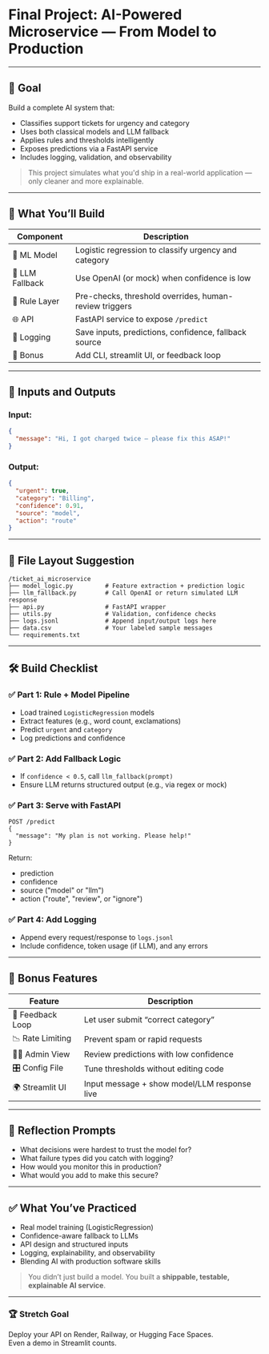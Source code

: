 # Final Project: AI-Powered Microservice — From Model to Production

---

## 🎯 Goal

Build a complete AI system that:

- Classifies support tickets for urgency and category
- Uses both classical models and LLM fallback
- Applies rules and thresholds intelligently
- Exposes predictions via a FastAPI service
- Includes logging, validation, and observability

> This project simulates what you'd ship in a real-world application — only cleaner and more explainable.

---

## 🔧 What You’ll Build

| Component | Description |
|----------|-------------|
| 🧠 ML Model | Logistic regression to classify urgency and category |
| 📖 LLM Fallback | Use OpenAI (or mock) when confidence is low |
| 🧪 Rule Layer | Pre-checks, threshold overrides, human-review triggers |
| 🌐 API | FastAPI service to expose `/predict` |
| 📜 Logging | Save inputs, predictions, confidence, fallback source |
| 🧰 Bonus | Add CLI, streamlit UI, or feedback loop |

---

## 🧩 Inputs and Outputs

### Input:

```json
{
  "message": "Hi, I got charged twice — please fix this ASAP!"
}
```

### Output:

```json
{
  "urgent": true,
  "category": "Billing",
  "confidence": 0.91,
  "source": "model",
  "action": "route"
}
```

---

## 📁 File Layout Suggestion

```
/ticket_ai_microservice
├── model_logic.py         # Feature extraction + prediction logic
├── llm_fallback.py        # Call OpenAI or return simulated LLM response
├── api.py                 # FastAPI wrapper
├── utils.py               # Validation, confidence checks
├── logs.jsonl             # Append input/output logs here
├── data.csv               # Your labeled sample messages
└── requirements.txt
```

---

## 🛠️ Build Checklist

### ✅ Part 1: Rule + Model Pipeline

- Load trained `LogisticRegression` models
- Extract features (e.g., word count, exclamations)
- Predict `urgent` and `category`
- Log predictions and confidence

### ✅ Part 2: Add Fallback Logic

- If `confidence < 0.5`, call `llm_fallback(prompt)`
- Ensure LLM returns structured output (e.g., via regex or mock)

### ✅ Part 3: Serve with FastAPI

```http
POST /predict
{
  "message": "My plan is not working. Please help!"
}
```

Return:

- prediction
- confidence
- source ("model" or "llm")
- action ("route", "review", or "ignore")

### ✅ Part 4: Add Logging

- Append every request/response to `logs.jsonl`
- Include confidence, token usage (if LLM), and any errors

---

## 🧪 Bonus Features

| Feature | Description |
|--------|-------------|
| 🔁 Feedback Loop | Let user submit “correct category” |
| 📉 Rate Limiting | Prevent spam or rapid requests |
| 🧑‍💼 Admin View | Review predictions with low confidence |
| 🎛️ Config File | Tune thresholds without editing code |
| 🌍 Streamlit UI | Input message + show model/LLM response live |

---

## 💭 Reflection Prompts

- What decisions were hardest to trust the model for?
- What failure types did you catch with logging?
- How would you monitor this in production?
- What would you add to make this secure?

---

## ✅ What You’ve Practiced

- Real model training (LogisticRegression)
- Confidence-aware fallback to LLMs
- API design and structured inputs
- Logging, explainability, and observability
- Blending AI with production software skills

> You didn’t just build a model. You built a **shippable, testable, explainable AI service**.

---

### 🏆 Stretch Goal

Deploy your API on Render, Railway, or Hugging Face Spaces.  
Even a demo in Streamlit counts.
